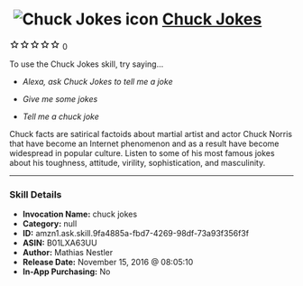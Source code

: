 # &nbsp;<img src="skill_icon" alt="Chuck Jokes icon" width="36"> [Chuck Jokes](http://alexa.amazon.com/#skills/amzn1.ask.skill.9fa4885a-fbd7-4269-98df-73a93f356f3f)
![0 stars](../../images/ic_star_border_black_18dp_1x.png)![0 stars](../../images/ic_star_border_black_18dp_1x.png)![0 stars](../../images/ic_star_border_black_18dp_1x.png)![0 stars](../../images/ic_star_border_black_18dp_1x.png)![0 stars](../../images/ic_star_border_black_18dp_1x.png) 0

To use the Chuck Jokes skill, try saying...

* *Alexa, ask Chuck Jokes to tell me a joke*

* *Give me some jokes*

* *Tell me a chuck joke*

Chuck facts are satirical factoids about martial artist and actor Chuck Norris that have become an Internet phenomenon and as a result have become widespread in popular culture. Listen to some of his most famous jokes about his toughness, attitude, virility, sophistication, and masculinity.

***

### Skill Details

* **Invocation Name:** chuck jokes
* **Category:** null
* **ID:** amzn1.ask.skill.9fa4885a-fbd7-4269-98df-73a93f356f3f
* **ASIN:** B01LXA63UU
* **Author:** Mathias Nestler
* **Release Date:** November 15, 2016 @ 08:05:10
* **In-App Purchasing:** No
